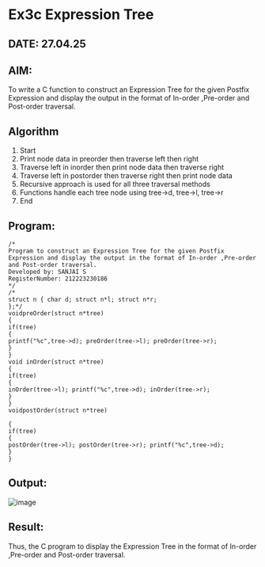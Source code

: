 # Ex3c Expression Tree
## DATE: 27.04.25
## AIM:
To write a C function to construct an Expression Tree for the given Postfix Expression and display the output in the format of In-order ,Pre-order and Post-order traversal.

## Algorithm
1. Start
2. Print node data in preorder then traverse left then right
3. Traverse left in inorder then print node data then traverse right
4. Traverse left in postorder then traverse right then print node data
5. Recursive approach is used for all three traversal methods
6. Functions handle each tree node using tree->d, tree->l, tree->r
7. End
   
## Program:
```
/*
Program to construct an Expression Tree for the given Postfix Expression and display the output in the format of In-order ,Pre-order and Post-order traversal.
Developed by: SANJAI S
RegisterNumber: 212223230186
*/
/*
struct n { char d; struct n*l; struct n*r;
};*/
voidpreOrder(struct n*tree)
{
if(tree)
{
printf("%c",tree->d); preOrder(tree->l); preOrder(tree->r);
}
}
void inOrder(struct n*tree)
{
if(tree)
{
inOrder(tree->l); printf("%c",tree->d); inOrder(tree->r);
}
}
voidpostOrder(struct n*tree)

{
if(tree)
{
postOrder(tree->l); postOrder(tree->r); printf("%c",tree->d);
}
}
```

## Output:

![image](https://github.com/user-attachments/assets/59360fe8-6c76-476c-ac1f-bce100133776)

## Result:
Thus, the C program to display the Expression Tree in the format of In-order ,Pre-order and Post-order traversal.
